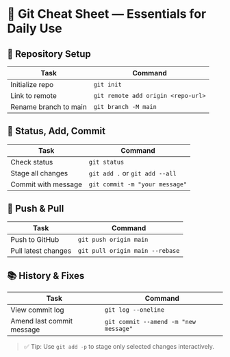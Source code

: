 

# 🧠 Git Cheat Sheet — Essentials for Daily Use

## 🔧 Repository Setup
| Task                        | Command                                     |
|-----------------------------|---------------------------------------------|
| Initialize repo             | `git init`                                  |
| Link to remote              | `git remote add origin <repo-url>`          |
| Rename branch to main       | `git branch -M main`                        |

## 🔄 Status, Add, Commit
| Task                        | Command                                     |
|-----------------------------|---------------------------------------------|
| Check status                | `git status`                                |
| Stage all changes           | `git add .` or `git add --all`             |
| Commit with message         | `git commit -m "your message"`              |

## 🚀 Push & Pull
| Task                        | Command                                     |
|-----------------------------|---------------------------------------------|
| Push to GitHub              | `git push origin main`                      |
| Pull latest changes         | `git pull origin main --rebase`            |

## 📚 History & Fixes
| Task                        | Command                                     |
|-----------------------------|---------------------------------------------|
| View commit log             | `git log --oneline`                         |
| Amend last commit message   | `git commit --amend -m "new message"`       |

> ✅ Tip: Use `git add -p` to stage only selected changes interactively.

